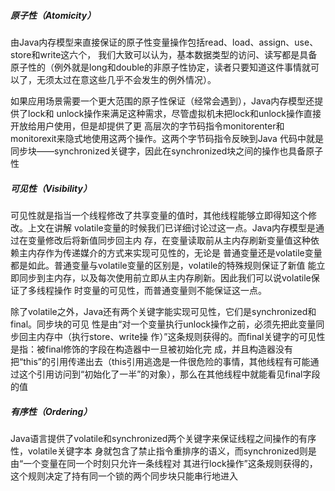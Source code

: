 ##### 原子性（Atomicity）

由Java内存模型来直接保证的原子性变量操作包括read、load、assign、use、store和write这六个， 我们大致可以认为，基本数据类型的访问、读写都是具备原子性的（例外就是long和double的非原子性协定，读者只要知道这件事情就可以了，无须太过在意这些几乎不会发生的例外情况）。

如果应用场景需要一个更大范围的原子性保证（经常会遇到），Java内存模型还提供了lock和 unlock操作来满足这种需求，尽管虚拟机未把lock和unlock操作直接开放给用户使用，但是却提供了更 高层次的字节码指令monitorenter和monitorexit来隐式地使用这两个操作。这两个字节码指令反映到Java 代码中就是同步块——synchronized关键字，因此在synchronized块之间的操作也具备原子性

##### 可见性（Visibility）

可见性就是指当一个线程修改了共享变量的值时，其他线程能够立即得知这个修改。上文在讲解 volatile变量的时候我们已详细讨论过这一点。Java内存模型是通过在变量修改后将新值同步回主内 存，在变量读取前从主内存刷新变量值这种依赖主内存作为传递媒介的方式来实现可见性的，无论是 普通变量还是volatile变量都是如此。普通变量与volatile变量的区别是，volatile的特殊规则保证了新值 能立即同步到主内存，以及每次使用前立即从主内存刷新。因此我们可以说volatile保证了多线程操作 时变量的可见性，而普通变量则不能保证这一点。

除了volatile之外，Java还有两个关键字能实现可见性，它们是synchronized和final。同步块的可见 性是由“对一个变量执行unlock操作之前，必须先把此变量同步回主内存中（执行store、write操 作）”这条规则获得的。而final关键字的可见性是指：被final修饰的字段在构造器中一旦被初始化完 成，并且构造器没有把“this”的引用传递出去（this引用逃逸是一件很危险的事情，其他线程有可能通 过这个引用访问到“初始化了一半”的对象），那么在其他线程中就能看见final字段的值

##### 有序性（Ordering）

Java语言提供了volatile和synchronized两个关键字来保证线程之间操作的有序性，volatile关键字本 身就包含了禁止指令重排序的语义，而synchronized则是由“一个变量在同一个时刻只允许一条线程对 其进行lock操作”这条规则获得的，这个规则决定了持有同一个锁的两个同步块只能串行地进入

